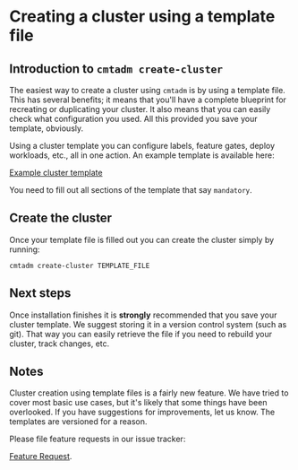 # Creating a cluster using a template file

## Introduction to `cmtadm create-cluster`

The easiest way to create a cluster using `cmtadm` is by using a template file.
This has several benefits; it means that you'll have a complete blueprint for recreating
or duplicating your cluster. It also means that you can easily check what configuration
you used. All this provided you save your template, obviously.

Using a cluster template you can configure labels, feature gates, deploy workloads, etc.,
all in one action. An example template is available here:

[Example cluster template](examples/cluster_config.yaml#cluster-config)

You need to fill out all sections of the template that say `mandatory`.

## Create the cluster

Once your template file is filled out you can create the cluster simply by running:

```
cmtadm create-cluster TEMPLATE_FILE
```

## Next steps

Once installation finishes it is __strongly__ recommended that you save your cluster template.
We suggest storing it in a version control system (such as git). That way you can easily
retrieve the file if you need to rebuild your cluster, track changes, etc.

## Notes

Cluster creation using template files is a fairly new feature. We have tried to cover most basic
use cases, but it's likely that some things have been overlooked. If you have suggestions
for improvements, let us know. The templates are versioned for a reason.

Please file feature requests in our issue tracker:

[Feature Request](https://github.com/intel/cluster-management-toolkit/issues).
